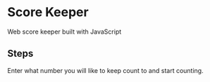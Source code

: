 # Score Keeper
Web score keeper built with JavaScript

## Steps
Enter what number you will like to keep count to and start counting.